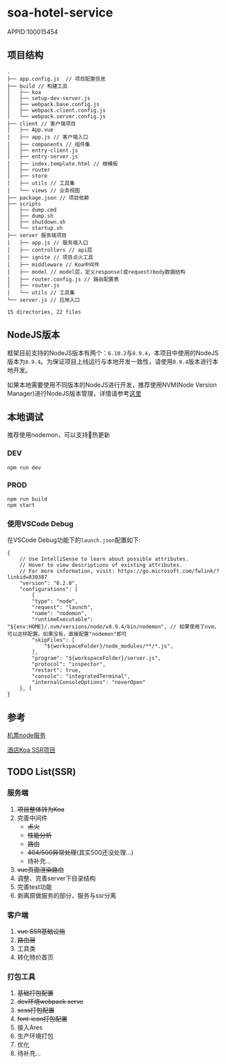 # soa-hotel-service
APPID:100015454
## 项目结构
```
.
├── app.config.js  // 项目配置信息
├── build // 构建工具
│   ├── koa
│   ├── setup-dev-server.js
│   ├── webpack.base.config.js
│   ├── webpack.client.config.js
│   └── webpack.server.config.js
├── client // 客户端项目
│   ├── App.vue
│   ├── app.js // 客户端入口
│   ├── components // 组件集
│   ├── entry-client.js
│   ├── entry-server.js
│   ├── index.template.html // 根模板
│   ├── router
│   ├── store
│   ├── utils // 工具集
│   └── views // 业务视图
├── package.json // 项目依赖
├── scripts
│   ├── dump.cmd
│   ├── dump.sh
│   ├── shutdown.sh
│   └── startup.sh
├── server 服务端项目
│   ├── app.js // 服务端入口
│   ├── controllers // api层
│   ├── ignite // 项目点火工具
│   ├── middleware // Koa中间件
│   ├── model // model层，定义response(或request)body数据结构
│   ├── router.config.js // 路由配置表
│   ├── router.js
│   └── utils // 工具集
└── server.js // 应用入口

15 directories, 22 files
```
## NodeJS版本
框架目前支持的NodeJS版本有两个：`6.10.2`与`8.9.4`，本项目中使用的NodeJS版本为`8.9.4`。为保证项目上线运行与本地开发一致性，请使用`8.9.4`版本进行本地开发。

如果本地需要使用不同版本的NodeJS进行开发，推荐使用NVM(Node Version Manager)进行NodeJS版本管理，详情请参考[这里](https://github.com/creationix/nvm)
## 本地调试
推荐使用nodemon，可以支持热更新
### DEV
```
npm run dev
```
### PROD
```
npm run build
npm start
```
### 使用VSCode Debug
在VSCode Debug功能下的`launch.json`配置如下:
```
{
    // Use IntelliSense to learn about possible attributes.
    // Hover to view descriptions of existing attributes.
    // For more information, visit: https://go.microsoft.com/fwlink/?linkid=830387
    "version": "0.2.0",
    "configurations": [
        {
        "type": "node",
        "request": "launch",
        "name": "nodemon",
        "runtimeExecutable": "${env:HOME}/.nvm/versions/node/v8.9.4/bin/nodemon", // 如果使用了nvm，可以这样配置。如果没有，直接配置"nodemon"即可
        "skipFiles": [
            "${workspaceFolder}/node_modules/**/*.js",
        ],
        "program": "${workspaceFolder}/server.js",
        "protocol": "inspector",
        "restart": true,
        "console": "integratedTerminal",
        "internalConsoleOptions": "neverOpen"
    }, ]
}
```

## 参考
[机票node服务](http://git.dev.sh.ctripcorp.com/flight/soa-web-service)

[酒店Koa SSR项目](http://git.dev.sh.ctripcorp.com/cydgroup/koahotelssr)

## TODO List(SSR)
### 服务端
1. <del>项目整体转为Koa</del>
2. 完善中间件
    - <del>点火</del>
    - <del>性能分析</del>
    - <del>路由</del>
    - <del>404/500异常处理</del>(其实500还没处理...)
    - 待补充...
3. <del>vue页面渲染路由</del>
4. 调整、完善server下目录结构
5. 完善test功能
6. 剥离原做服务的部分，服务与ssr分离

### 客户端
1. <del>vue SSR基础设施</del>
2. <del>路由层</del>
3. 工具类
4. 转化特价首页

### 打包工具
1. <del>基础打包配置</del>
2. <del>dev环境webpack serve</del>
3. <del>scss打包配置</del>
4. <del>font-icon打包配置</del>
5. 接入Ares
6. 生产环境打包
7. 优化
8. 待补充...
